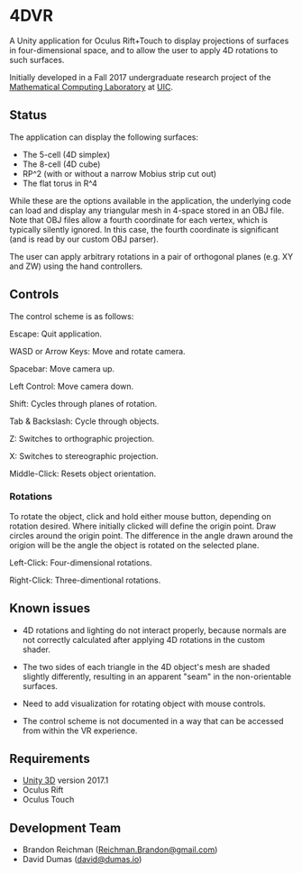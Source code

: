 # 4DVR

A Unity application for Oculus Rift+Touch to display projections of
surfaces in four-dimensional space, and to allow the user to apply 4D
rotations to such surfaces.

Initially developed in a Fall 2017 undergraduate research project of
the [Mathematical Computing Laboratory](http://mcl.math.uic.edu/) at
[UIC](http://uic.edu/).

## Status

The application can display the following surfaces:

* The 5-cell (4D simplex)
* The 8-cell (4D cube)
* RP^2 (with or without a narrow Mobius strip cut out)
* The flat torus in R^4

While these are the options available in the application, the
underlying code can load and display any triangular mesh in 4-space
stored in an OBJ file.  Note that OBJ files allow a fourth coordinate
for each vertex, which is typically silently ignored.  In this case,
the fourth coordinate is significant (and is read by our custom OBJ
parser).

The user can apply arbitrary rotations in a pair of orthogonal planes
(e.g. XY and ZW) using the hand controllers.

## Controls

The control scheme is as follows:

Escape: Quit application.

WASD or Arrow Keys: Move and rotate camera.

Spacebar: Move camera up.

Left Control: Move camera down.

Shift: Cycles through planes of rotation.

Tab & Backslash: Cycle through objects.

Z: Switches to orthographic projection.

X: Switches to stereographic projection.

Middle-Click: Resets object orientation.

### Rotations

To rotate the object, click and hold either mouse button, depending on rotation desired. Where initially clicked will define the origin point. Draw circles around the origin point. The difference in the angle drawn around the origion will be the angle the object is rotated on the selected plane.

Left-Click: Four-dimensional rotations.

Right-Click: Three-dimentional rotations.


## Known issues

* 4D rotations and lighting do not interact properly, because normals
  are not correctly calculated after applying 4D rotations in the
  custom shader.

* The two sides of each triangle in the 4D object's mesh are shaded
  slightly differently, resulting in an apparent "seam" in the
  non-orientable surfaces.

* Need to add visualization for rotating object with mouse controls.

* The control scheme is not documented in a way that can be accessed
  from within the VR experience.

## Requirements

* [Unity 3D](http://unity3d.com/version) version 2017.1
* Oculus Rift
* Oculus Touch

## Development Team

* Brandon Reichman (<Reichman.Brandon@gmail.com>)
* David Dumas (<david@dumas.io>)
